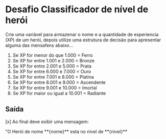 # Desafio Classificador de nível de herói

Crie uma variável para armazenar o nome e a quantidade de experiencia (XP) de um herói, depois utilize uma estrutura de decisão para apresentar alguma das mensafens abaixo...


1. Se XP for menor do que 1.000 = Ferro
2. Se XP for entre 1.001 e 2.000 = Bronze
3. Se XP for entre 2.001 e 5.000 = Prata 
4. Se XP for entre 6.000 e 7.000 = Ouro
5. Se XP for entre 7.001 e 8.000 = Platina 
6. Se XP for entre 8.001 e 9.000 = Ascendente
7. Se XP for entre 9.001 e 10.000 = Imortal
8. Se XP for maior ou igual a 10.001 = Radiante


## Saída
[x] Ao final deve exibir uma mensagem:
<P>"O Herói de nome **{nome}** esta no nível de **{nível}**</p>